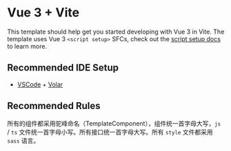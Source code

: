 # Vue 3 + Vite

This template should help get you started developing with Vue 3 in Vite. The template uses Vue 3 `<script setup>` SFCs, check out the [script setup docs](https://v3.vuejs.org/api/sfc-script-setup.html#sfc-script-setup) to learn more.

## Recommended IDE Setup

- [VSCode](https://code.visualstudio.com/) + [Volar](https://marketplace.visualstudio.com/items?itemName=johnsoncodehk.volar)

## Recommended Rules

所有的组件都采用驼峰命名（TemplateComponent），组件统一首字母大写，`js` / `ts` 文件统一首字母小写。所有接口统一首字母大写。所有 `style` 文件都采用 `sass` 语言。
